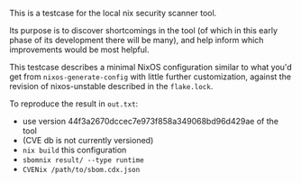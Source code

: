 This is a testcase for the local nix security scanner tool.

Its purpose is to discover shortcomings in the tool (of which in this early
phase of its development there will be many), and help inform which
improvements would be most helpful.

This testcase describes a minimal NixOS configuration similar to what you'd
get from `nixos-generate-config` with little further customization, against the
revision of nixos-unstable described in the `flake.lock`.

To reproduce the result in `out.txt`:
* use version 44f3a2670dccec7e973f858a349068bd96d429ae of the tool
* (CVE db is not currently versioned)
* `nix build` this configuration
* `sbomnix result/ --type runtime`
* `CVENix /path/to/sbom.cdx.json`

